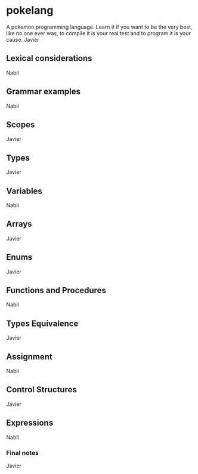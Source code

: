 # pokelang
A pokemon programming language. Learn it if you want to be the very best, like no one ever was, to compile it is your real test and to program it is your cause.
Javier

## Lexical considerations
Nabil

## Grammar examples
Nabil

## Scopes
Javier

## Types
Javier

## Variables
Nabil

## Arrays
Javier

## Enums
Javier

## Functions and Procedures
Nabil

## Types Equivalence
Javier

## Assignment
Nabil

## Control Structures
Javier

## Expressions
Nabil

### Final notes
Javier